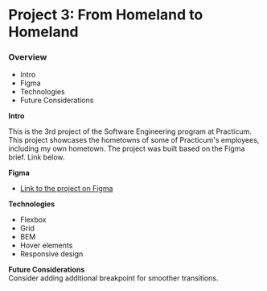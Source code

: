 # Project 3: From Homeland to Homeland

### Overview

- Intro
- Figma
- Technologies
- Future Considerations

**Intro**

This is the 3rd project of the Software Engineering program at Practicum. This project showcases the hometowns of some of Practicum's employees, including my own hometown. The project was built based on the Figma brief. Link below.

**Figma**

- [Link to the project on Figma](https://www.figma.com/file/1zCYcflj6BJx5VqOvXU9nb/Sprint-3-From-Homeland-to-Homeland-desktop-mobile?node-id=0%3A1)

**Technologies**

- Flexbox
- Grid
- BEM
- Hover elements
- Responsive design

**Future Considerations**  
Consider adding additional breakpoint for smoother transitions.
